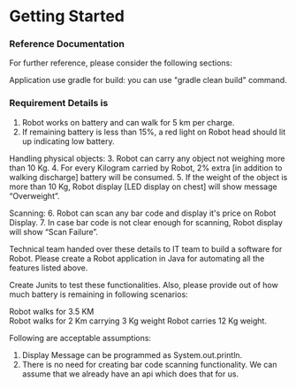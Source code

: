 # Getting Started

### Reference Documentation
For further reference, please consider the following sections:

Application use gradle  for build:
you can use "gradle clean build" command.
### Requirement Details is
  1.	Robot works on battery and can walk for 5 km per charge. 
  2.	If remaining battery is less than 15%, a red light on Robot head should lit up indicating low battery.
  
  Handling physical objects:
  3.	Robot can carry any object not weighing more than 10 Kg.
  4.	For every Kilogram carried by Robot, 2% extra [in addition to walking discharge] battery will be consumed.
  5.	If the weight of the object is more than 10 Kg, Robot display [LED display on chest] will show message “Overweight”.
  
  Scanning:
  6.	Robot can scan any bar code and display it's price on Robot Display.
  7.	In case bar code is not clear enough for scanning, Robot display will show “Scan Failure”.
  
  Technical team handed over these details to IT team to build a software for Robot. Please create a Robot application in Java for automating all the features listed above. 
  
  Create Junits to test these functionalities. Also, please provide out of how much battery is remaining in following scenarios:
  
  Robot walks for 3.5 KM	
  Robot walks for 2 Km carrying 3 Kg weight	
  Robot carries 12 Kg weight.	
  
  Following are acceptable assumptions:
  1.	Display Message can be programmed as System.out.println.
  2.	There is no need for creating bar code scanning functionality. We can assume that we already have an api which does that for us.
  